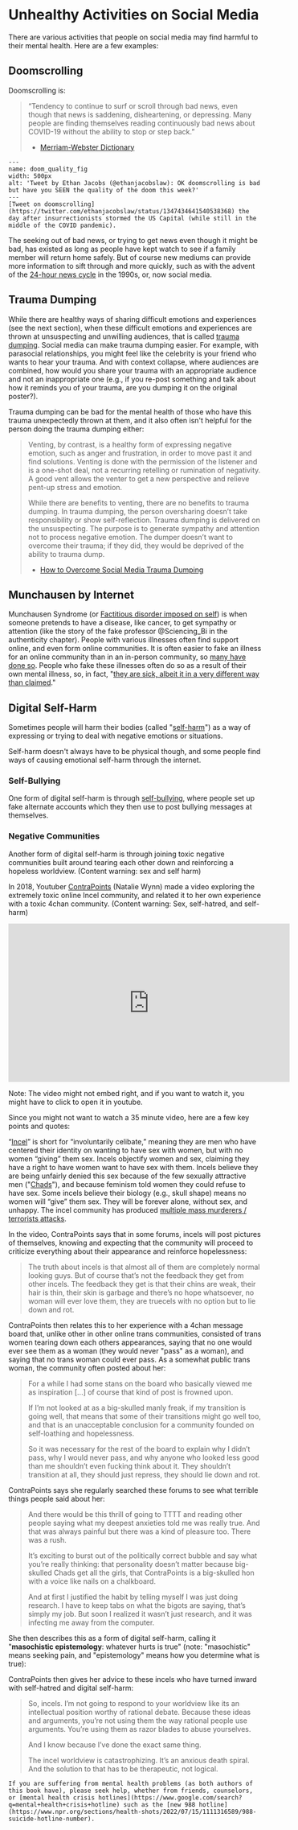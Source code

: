 # Unhealthy Activities on Social Media

There are various activities that people on social media may find harmful to their mental health. Here are a few examples:

## Doomscrolling

Doomscrolling is:
> “Tendency to continue to surf or scroll through bad news, even though that news is saddening, disheartening, or depressing. Many people are finding themselves reading continuously bad news about COVID-19 without the ability to stop or step back.”
>
> - [Merriam-Webster Dictionary](https://www.merriam-webster.com/words-at-play/doomsurfing-doomscrolling-words-were-watching)


```{figure} doom_quality.png
---
name: doom_quality_fig
width: 500px
alt: 'Tweet by Ethan Jacobs (@ethanjacobslaw): OK doomscrolling is bad but have you SEEN the quality of the doom this week?'
---
[Tweet on doomscrolling](https://twitter.com/ethanjacobslaw/status/1347434641540538368) the day after insurrectionists stormed the US Capital (while still in the middle of the COVID pandemic).
```


The seeking out of bad news, or trying to get news even though it might be bad, has existed as long as people have kept watch to see if a family member will return home safely. But of course new mediums can provide more information to sift through and more quickly, such as with the advent of the [24-hour news cycle](https://en.wikipedia.org/wiki/24-hour_news_cycle) in the 1990s, or, now social media.


## Trauma Dumping

While there are healthy ways of sharing difficult emotions and experiences (see the next section), when these difficult emotions and experiences are thrown at unsuspecting and unwilling audiences, that is called [trauma dumping](https://knowyourmeme.com/memes/trauma-dumping). Social media can make trauma dumping easier. For example, with parasocial relationships, you might feel like the celebrity is your friend who wants to hear your trauma. And with context collapse, where audiences are combined, how would you share your trauma with an appropriate audience and not an inappropriate one (e.g., if you re-post something and talk about how it reminds you of your trauma, are you dumping it on the original poster?).

Trauma dumping can be bad for the mental health of those who have this trauma unexpectedly thrown at them, and it also often isn't helpful for the person doing the trauma dumping either:
> Venting, by contrast, is a healthy form of expressing negative emotion, such as anger and frustration, in order to move past it and find solutions. Venting is done with the permission of the listener and is a one-shot deal, not a recurring retelling or rumination of negativity. A good vent allows the venter to get a new perspective and relieve pent-up stress and emotion.
>
> While there are benefits to venting, there are no benefits to trauma dumping. In trauma dumping, the person oversharing doesn’t take responsibility or show self-reflection. Trauma dumping is delivered on the unsuspecting. The purpose is to generate sympathy and attention not to process negative emotion. The dumper doesn’t want to overcome their trauma; if they did, they would be deprived of the ability to trauma dump.
>
> - [How to Overcome Social Media Trauma Dumping](https://www.psychologytoday.com/us/blog/positively-media/202109/how-overcome-social-media-trauma-dumping)

## Munchausen by Internet

Munchausen Syndrome (or [Factitious disorder imposed on self](https://en.wikipedia.org/wiki/Factitious_disorder_imposed_on_self)) is when someone pretends to have a disease, like cancer, to get sympathy or attention (like the story of the fake professor @Sciencing_Bi in the authenticity chapter). People with various illnesses often find support online, and even form online communities. It is often easier to fake an illness for an online community than in an in-person community, so [many have done so](https://www.theatlantic.com/health/archive/2019/05/faking-cancer-online/588334/). People who fake these illnesses often do so as a result of their own mental illness, so, in fact, "[they are sick, albeit it in a very different way than claimed](https://www.theguardian.com/society/2015/apr/29/jules-gibson-munchausen-by-internet-sickness-bloggers-fake-it-whole-pantry)."


## Digital Self-Harm
Sometimes people will harm their bodies (called "[self-harm](https://www.mind.org.uk/information-support/types-of-mental-health-problems/self-harm/about-self-harm/)") as a way of expressing or trying to deal with negative emotions or situations.

Self-harm doesn't always have to be physical though, and some people find ways of causing emotional self-harm through the internet.

### Self-Bullying
One form of digital self-harm is through [self-bullying](https://www.npr.org/sections/health-shots/2018/04/21/604073315/when-teens-cyberbully-themselves), where people set up fake alternate accounts which they then use to post bullying messages at themselves.

### Negative Communities
Another form of digital self-harm is through joining toxic negative communities built around tearing each other down and reinforcing a hopeless worldview. (Content warning: sex and self harm)

In 2018, Youtuber [ContraPoints](https://www.youtube.com/c/ContraPoints) (Natalie Wynn) made a video exploring the extremely toxic online Incel community, and related it to her own experience with a toxic 4chan community. (Content warning: Sex, self-hatred, and self-harm)

<iframe width="560" height="315" src="https://www.youtube.com/embed/fD2briZ6fB0" title="YouTube video player" frameborder="0" allow="accelerometer; autoplay; clipboard-write; encrypted-media; gyroscope; picture-in-picture" allowfullscreen></iframe>

Note: The video might not embed right, and if you want to watch it, you might have to click to open it in youtube.

Since you might not want to watch a 35 minute video, here are a few key points and quotes:

“[Incel](https://en.wikipedia.org/wiki/Incel)” is short for “involuntarily celibate,” meaning they are men who have centered their identity on wanting to have sex with women, but with no women “giving” them sex. Incels objectify women and sex, claiming they have a right to have women want to have sex with them. Incels believe they are being unfairly denied this sex because of the few sexually attractive men ("[Chads](https://knowyourmeme.com/memes/chad)"), and because feminism told women they could refuse to have sex. Some incels believe their biology (e.g., skull shape) means no women will “give” them sex. They will be forever alone, without sex, and unhappy. The incel community has produced [multiple mass murderers / terrorists attacks](https://en.wikipedia.org/wiki/Incel#Mass_murders_and_violence).

In the video, ContraPoints says that in some forums, incels will post pictures of themselves, knowing and expecting that the community will proceed to criticize everything about their appearance and reinforce hopelessness:
> The truth about incels is that almost
all of them are completely normal looking guys.
But of course that’s not the feedback they get from other incels. The feedback they get is that their chins are weak, their hair is thin, their skin is garbage and there’s no hope whatsoever, no woman will ever love them, they are truecels with no option but to lie down and rot.

ContraPoints then relates this to her experience with a 4chan message board that, unlike other in other online trans communities, consisted of trans women tearing down each others appearances, saying that no one would ever see them as a woman (they would never "pass" as a woman), and saying that no trans woman could ever pass. As a somewhat public trans woman, the community often posted about her:
> For a while I had some stans on the board who basically viewed me as inspiration [...] of course that kind of post is frowned upon.
>
> If I’m not looked at as a big-skulled manly freak, if my transition is going well, that means that some of their transitions might go well too, and that is an unacceptable conclusion for a community founded on self-loathing and hopelessness.
>
> So it was necessary for the rest of the board to explain why I didn’t pass, why I would never pass, and why anyone who looked less good than me shouldn’t even
fucking think about it. They shouldn’t transition at all, they should just repress, they should lie
down and rot.

ContraPoints says she regularly searched these forums to see what terrible things people said about her:
> And there would be this thrill of going to TTTT and reading other people saying what my deepest anxieties told me was really true. And that was always painful but there was a kind of pleasure too. There was a rush.
>
> It’s exciting to burst out of the politically correct bubble and say what you’re really thinking: that personality doesn’t matter because big-skulled Chads get all the girls, that ContraPoints is a big-skulled hon with a voice like nails on a chalkboard.
>
> And at first I justified the habit by telling myself I was just doing research. I have to keep tabs on what the bigots are saying, that’s simply my job. But soon I realized it wasn’t just research, and it was infecting me away from the computer.

She then describes this as a form of digital self-harm, calling it "__masochistic epistemology__: whatever hurts is true" (note: "masochistic" means seeking pain, and "epistemology" means how you determine what is true):

ContraPoints then gives her advice to these incels who have turned inward with self-hatred and digital self-harm:
> So, incels. I’m not going to respond to your worldview like its an intellectual position worthy of rational debate. Because these ideas and arguments, you’re not using them the way rational people use arguments. You’re using them as razor blades to abuse yourselves.
>
> And I know because I’ve done the exact same thing.
>
> The incel worldview is catastrophizing. It’s an anxious death spiral. And the solution to that has to be therapeutic, not logical.




```{note}
If you are suffering from mental health problems (as both authors of this book have), please seek help, whether from friends, counselors, or [mental health crisis hotlines](https://www.google.com/search?q=mental+health+crisis+hotline) such as the [new 988 hotline](https://www.npr.org/sections/health-shots/2022/07/15/1111316589/988-suicide-hotline-number).
```
